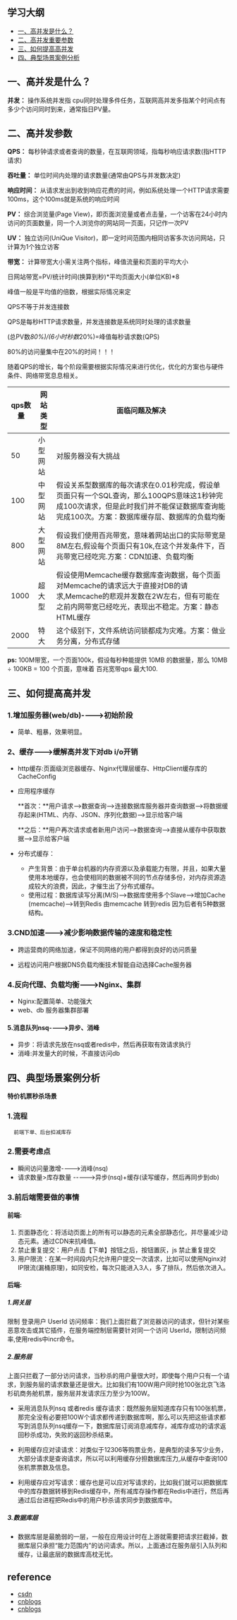 ## 学习大纲
- [一、高并发是什么？](#1)
- [二、高并发重要参数](#2)
- [三、如何提高高并发](#3)
- [四、典型场景案例分析](#4)


## <span id="1">一、高并发是什么？</span>
 **并发：**
 操作系统并发指 cpu同时处理多件任务，互联网高并发多指某个时间点有多少个访问同时到来，通常指日PV量。
 
## <span id="2">二、高并发参数</span>
**QPS：** 每秒钟请求或者查询的数量，在互联网领域，指每秒响应请求数(指HTTP请求)

**吞吐量：** 单位时间内处理的请求数量(通常由QPS与并发数决定)

**响应时间：** 从请求发出到收到响应花费的时间，例如系统处理一个HTTP请求需要100ms，这个100ms就是系统的响应时间

**PV：** 综合浏览量(Page View)，即页面浏览量或者点击量，一个访客在24小时内访问的页面数量，同一个人浏览你的网站同一页面，只记作一次PV

**UV：** 独立访问(UniQue Visitor)，即一定时间范围内相同访客多次访问网站，只计算为1个独立访客

**带宽：** 计算带宽大小需关注两个指标，峰值流量和页面的平均大小 

日网站带宽=PV/统计时间(换算到秒)*平均页面大小(单位KB)*8

峰值一般是平均值的倍数，根据实际情况来定

QPS不等于并发连接数

QPS是每秒HTTP请求数量，并发连接数是系统同时处理的请求数量

(总PV数*80%)/(6小时秒数*20%)=峰值每秒请求数(QPS)

80%的访问量集中在20%的时间！！！
 

  随着QPS的增长，每个阶段需要根据实际情况来进行优化，优化的方案也与硬件条件、网络带宽息息相关。


| qps数量 |网站类型|面临问题及解决| 
| - | - | -|
| 50 | 小型网站 |对服务器没有大挑战 | 
| 100 | 中型网站 |假设关系型数据库的每次请求在0.01秒完成，假设单页面只有一个SQL查询，那么100QPS意味这1秒钟完成100次请求，但是此时我们并不能保证数据库查询能完成100次。方案：数据库缓存层、数据库的负载均衡 | 
|800 | 大型网站|假设我们使用百兆带宽，意味着网站出口的实际带宽是8M左右,假设每个页面只有10k,在这个并发条件下，百兆带宽已经吃完.方案：CDN加速、负载均衡|
|1000 | 超大型 |假设使用Memcache缓存数据库查询数据，每个页面对Memcache的请求远大于直接对DB的请求,Memcache的悲观并发数在2W左右，但有可能在之前内网带宽已经吃光，表现出不稳定。方案：静态HTML缓存|
|2000 | 特大 |这个级别下，文件系统访问锁都成为灾难。方案：做业务分离，分布式存储|


**ps:**
 100M带宽，一个页面100k，假设每秒种能提供 10MB 的数据量，那么 10MB ÷ 100KB = 100 个页面，意味着 百兆宽带qps 最大100.

## <span id="3">三、如何提高高并发</span>
### 1.增加服务器(web/db)---->初始阶段
 * 简单、粗暴，效果明显。
### 2、缓存--->缓解高并发下对db i/o开销
* http缓存:页面级浏览器缓存、Nginx代理层缓存、HttpClient缓存库的CacheConfig

* 应用程序缓存

    **首次：**用户请求-->数据查询-->连接数据库服务器并查询数据-->将数据缓存起来(HTML、内存、JSON、序列化数据)-->显示给客户端

    **之后：**用户再次请求或者新用户访问-->数据查询-->直接从缓存中获取数据-->显示给客户端
* 分布式缓存：
  * 产生背景：由于单台机器的内存资源以及承载能力有限，并且，如果大量使用本地缓存，也会使相同的数据被不同的节点存储多份，对内存资源造成较大的浪费，因此，才催生出了分布式缓存。
  * 使用过程：数据库读写分离(M/S)–>数据库使用多个Slave–>增加Cache (memcache)–>转到Redis
    由memcache 转到redis 因为后者有5种数据结构。
### 3.CND加速--->减少影响数据传输的速度和稳定性
 * 跨运营商的网络加速，保证不同网络的用户都得到良好的访问质量

 * 远程访问用户根据DNS负载均衡技术智能自动选择Cache服务器

### 4.反向代理、负载均衡--->Nginx、集群
  * Nginx:配置简单、功能强大
  * web、db 服务器集群部署
  
#### 5.消息队列nsq---->异步、消峰
   * 异步：将请求先放在nsq或者redis中，然后再获取有效请求执行
   * 消峰:并发量大的时候，不直接访问db
   
## <span id="4">四、典型场景案例分析</span>
**特价机票秒杀场景**
### 1.流程
      前端下单、后台扣减库存
### 2.需要考虑点
   - 瞬间访问量激增---->消峰(nsq)
   - 请求数量>库存数量 ----->异步(nsq)+缓存(读写缓存，然后再同步到db)
   
### 3.前后端需要做的事情

  #### 前端:

1. 页面静态化：将活动页面上的所有可以静态的元素全部静态化，并尽量减少动态元素。通过CDN来抗峰值。 
2. 禁止重复提交：用户点击【下单】按钮之后，按钮置灰，js 禁止重复提交 
3. 用户限流：在某一时间段内只允许用户提交一次请求，比如可以使用Nginx对IP限流(漏桶原理)，如同安检，每次只能进入3人，多了排队，然后依次进入。

#### 后端:

##### 1.网关层
限制 登录用户 UserId 访问频率：我们上面拦截了浏览器访问的请求，但针对某些恶意攻击或其它插件，在服务端控制层需要针对同一个访问 UserId，限制访问频率,使用redis中incr命令。

##### 2.服务层
上面只拦截了一部分访问请求，当秒杀的用户量很大时，即使每个用户只有一个请求，到服务层的请求数量还是很大。比如我们有100W用户同时抢100张北京飞洛杉矶商务舱机票，服务层并发请求压力至少为100W。

* 采用消息队列nsq 或者redis 缓存请求：既然服务层知道库存只有100张机票，那完全没有必要把100W个请求都传递到数据库啊，那么可以先把这些请求都写到消息队列nsq缓存一下，数据库层订阅消息减库存，减库存成功的请求返回秒杀成功，失败的返回秒杀结束。

* 利用缓存应对读请求：对类似于12306等购票业务，是典型的读多写少业务，大部分请求是查询请求，所以可以利用缓存分担数据库压力,从缓存中查询100张机票票数及信息。

* 利用缓存应对写请求：缓存也是可以应对写请求的，比如我们就可以把数据库中的库存数据转移到Redis缓存中，所有减库存操作都在Redis中进行，然后再通过后台进程把Redis中的用户秒杀请求同步到数据库中。
##### 3.数据库层
* 数据库层是最脆弱的一层，一般在应用设计时在上游就需要把请求拦截掉，数据库层只承担“能力范围内”的访问请求。所以，上面通过在服务层引入队列和缓存，让最底层的数据库高枕无忧。
  

## reference
* [csdn](https://blog.csdn.net/beihenanfei/article/details/78919682)
* [cnblogs](https://www.cnblogs.com/New-Zealand/p/5165663.html)
* [cnblogs](https://www.cnblogs.com/wangzhongqiu/p/6557596.html)

 
